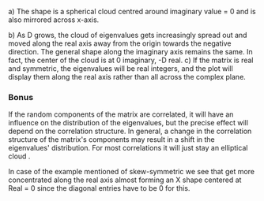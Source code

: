 a) The shape is a spherical cloud centred around imaginary value = 0 and is also mirrored across x-axis.

b) As D grows, the cloud of eigenvalues gets increasingly spread out and moved along the real
axis away from the origin towards the negative direction. The general shape along the imaginary axis remains the same.
In fact, the center of the cloud is at 0 imaginary, -D real.
c) If the matrix is real and symmetric, the eigenvalues will be real integers, and the plot will display them along the
real axis rather than all across the complex plane.

### Bonus

If the random components of the matrix are correlated, it will have an influence on the distribution of the
eigenvalues, but the precise effect will depend on the correlation structure. In general, a change in the correlation
structure of the matrix's components may result in a shift in the eigenvalues' distribution. For most correlations it
will just stay an elliptical cloud .

In case of the example mentioned of skew-symmetric we see that get more concentrated along the real axis almost forming
an X shape centered at Real = 0 since the diagonal entries have to be 0 for this.  